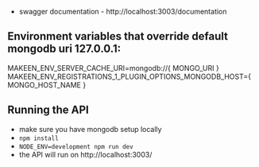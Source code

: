 - swagger documentation - http://localhost:3003/documentation

Environment variables that override default mongodb uri 127.0.0.1:
----------------
MAKEEN_ENV_SERVER_CACHE_URI=mongodb://{ MONGO_URI }
MAKEEN_ENV_REGISTRATIONS_1_PLUGIN_OPTIONS_MONGODB_HOST={ MONGO_HOST_NAME }

Running the API
----------------
- make sure you have mongodb setup locally
- `npm install`
- `NODE_ENV=development npm run dev`
- the API will run on http://localhost:3003/


